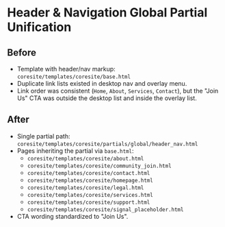 # Header & Navigation Global Partial Unification

## Before
- Template with header/nav markup: `coresite/templates/coresite/base.html`
- Duplicate link lists existed in desktop nav and overlay menu.
- Link order was consistent (`Home`, `About`, `Services`, `Contact`), but the "Join Us" CTA was outside the desktop list and inside the overlay list.

## After
- Single partial path: `coresite/templates/coresite/partials/global/header_nav.html`
- Pages inheriting the partial via `base.html`:
  - `coresite/templates/coresite/about.html`
  - `coresite/templates/coresite/community_join.html`
  - `coresite/templates/coresite/contact.html`
  - `coresite/templates/coresite/homepage.html`
  - `coresite/templates/coresite/legal.html`
  - `coresite/templates/coresite/services.html`
  - `coresite/templates/coresite/support.html`
  - `coresite/templates/coresite/signal_placeholder.html`
- CTA wording standardized to "Join Us".
